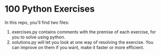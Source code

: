 # 100 Python Exercises

In this repo, you'll find two files:
1. exercises.py contains comments with the premise of each exercise, for you to solve using python.
2. solutions.py will let you look at one way of resolving the exercise. You can improve on them if you want, make it faster or more efficient.

